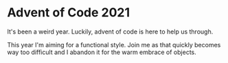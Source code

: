 # Advent of Code 2021

It's been a weird year. Luckily, advent of code is here to help us through.

This year I'm aiming for a functional style. Join me as that quickly becomes way too difficult and I abandon it for the 
warm embrace of objects.